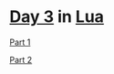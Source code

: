 # [Day 3](https://adventofcode.com/2021/day/3) in [Lua](https://www.lua.org/)

[Part 1](part1.lua)

[Part 2](part2.lua)